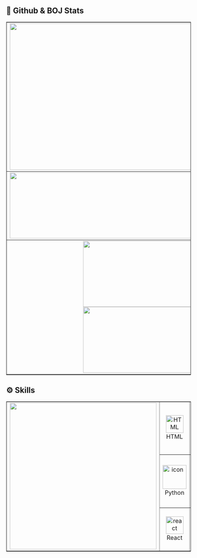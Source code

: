 

## 🪽 Github & BOJ Stats
<table border="1" align="center">
  <tr>
    <td align="center">
      <a href="https://github.com/devxb/gitanimals">
        <img src="https://render.gitanimals.org/farms/{Dino0204}" width="800" height="400" />
      </a>
    </td>
  </tr>
  <tr>
    <td align="center">
      <img  width="800" height="180em" src="https://github-readme-solvedac-hyp3rflow.vercel.app/api/?handle=Dino0204" />
    </td>
  </tr>
  <tr>
    <td align="center">
      <img  width="400" height="180em" src="https://github-readme-stats.vercel.app/api?username=Dino0204&show_icons=true&theme=algolia&include_all_commits=true&count_private=true&hide_border=true"/>
      <img  width="400" height="180em" src="https://github-readme-streak-stats.herokuapp.com/?user=Dino0204&theme=algolia&hide_border=true" />
    </td>
  </tr>
</table>

## ⚙️ Skills
<table border="1" align="center">
  <tr>
    <td rowspan='3'>
      <img src="https://github-readme-stats.vercel.app/api/top-langs/?username=Dino0204&langs_count=8&theme=algolia&hide_border=true" width="400"/>
      <td align="center"  width="100">
        <img src="https://skillicons.dev/icons?i=html" width="48" height="48" alt="HTML" />
        <br>HTML
      </td>
      <td align="center" width="100">
        <img src="https://skillicons.dev/icons?i=css" width="48" height="48" alt="css" />
        <br>CSS
      </td>
      <td align="center" width="100">
        <img src="https://skillicons.dev/icons?i=js" width="65" height="65" alt="js" />
        <br>Javascript
      </td>
      <td align="center" width="100">
        <img src="https://skillicons.dev/icons?i=ts" width="65" height="65" alt="ts" />
        <br>Typescript
      </td>
    </td>
  </tr>
  <tr>
    <td align="center" width="100">
      <a href="#macropower-tech">
        <img src="https://techstack-generator.vercel.app/python-icon.svg" alt="icon" width="65" height="65" />
      </a>
      <br>Python
    </td>
    <td align="center"  width="100">
      <img src="https://skillicons.dev/icons?i=c" width="48" height="48" alt="c" />
      <br>C
    </td>
    <td align="center"  width="100">
      <img src="https://skillicons.dev/icons?i=java" width="48" height="48" alt="java" />
      <br>Java
    </td>
  </tr>
  <tr>
    <td align="center"  width="100">
      <img src="https://skillicons.dev/icons?i=react" width="48" height="48" alt="react" />
      <br>React
    </td>
    <td align="center"  width="100">
      <img src="https://skillicons.dev/icons?i=nextjs" width="48" height="48" alt="nextjs" />
      <br>Next.js
    </td>
    <td align="center" width="100">
      <img src="https://skillicons.dev/icons?i=tailwind" width="48" height="48" alt="tailwind" />
      <br>Tailwind
    </td>
  </tr>
</table>

